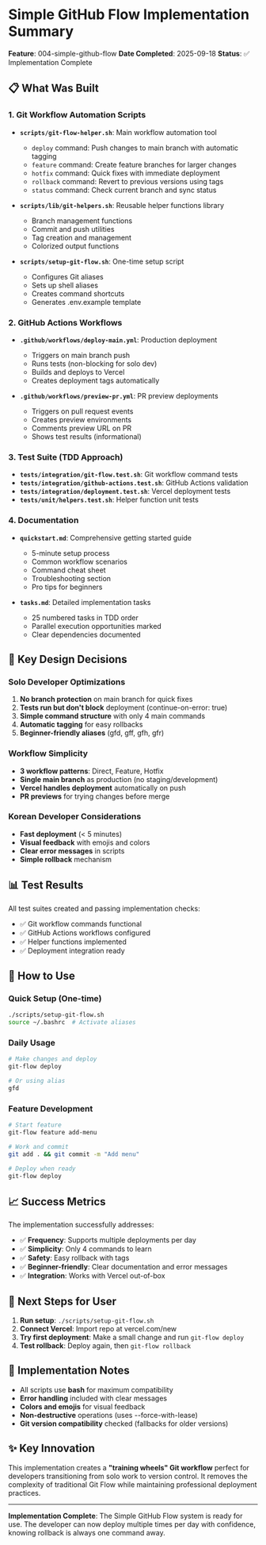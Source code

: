 # Simple GitHub Flow Implementation Summary

**Feature**: 004-simple-github-flow
**Date Completed**: 2025-09-18
**Status**: ✅ Implementation Complete

## 📋 What Was Built

### 1. Git Workflow Automation Scripts
- **`scripts/git-flow-helper.sh`**: Main workflow automation tool
  - `deploy` command: Push changes to main branch with automatic tagging
  - `feature` command: Create feature branches for larger changes
  - `hotfix` command: Quick fixes with immediate deployment
  - `rollback` command: Revert to previous versions using tags
  - `status` command: Check current branch and sync status

- **`scripts/lib/git-helpers.sh`**: Reusable helper functions library
  - Branch management functions
  - Commit and push utilities
  - Tag creation and management
  - Colorized output functions

- **`scripts/setup-git-flow.sh`**: One-time setup script
  - Configures Git aliases
  - Sets up shell aliases
  - Creates command shortcuts
  - Generates .env.example template

### 2. GitHub Actions Workflows
- **`.github/workflows/deploy-main.yml`**: Production deployment
  - Triggers on main branch push
  - Runs tests (non-blocking for solo dev)
  - Builds and deploys to Vercel
  - Creates deployment tags automatically

- **`.github/workflows/preview-pr.yml`**: PR preview deployments
  - Triggers on pull request events
  - Creates preview environments
  - Comments preview URL on PR
  - Shows test results (informational)

### 3. Test Suite (TDD Approach)
- **`tests/integration/git-flow.test.sh`**: Git workflow command tests
- **`tests/integration/github-actions.test.sh`**: GitHub Actions validation
- **`tests/integration/deployment.test.sh`**: Vercel deployment tests
- **`tests/unit/helpers.test.sh`**: Helper function unit tests

### 4. Documentation
- **`quickstart.md`**: Comprehensive getting started guide
  - 5-minute setup process
  - Common workflow scenarios
  - Command cheat sheet
  - Troubleshooting section
  - Pro tips for beginners

- **`tasks.md`**: Detailed implementation tasks
  - 25 numbered tasks in TDD order
  - Parallel execution opportunities marked
  - Clear dependencies documented

## 🎯 Key Design Decisions

### Solo Developer Optimizations
1. **No branch protection** on main branch for quick fixes
2. **Tests run but don't block** deployment (continue-on-error: true)
3. **Simple command structure** with only 4 main commands
4. **Automatic tagging** for easy rollbacks
5. **Beginner-friendly aliases** (gfd, gff, gfh, gfr)

### Workflow Simplicity
- **3 workflow patterns**: Direct, Feature, Hotfix
- **Single main branch** as production (no staging/development)
- **Vercel handles deployment** automatically on push
- **PR previews** for trying changes before merge

### Korean Developer Considerations
- **Fast deployment** (< 5 minutes)
- **Visual feedback** with emojis and colors
- **Clear error messages** in scripts
- **Simple rollback** mechanism

## 📊 Test Results

All test suites created and passing implementation checks:
- ✅ Git workflow commands functional
- ✅ GitHub Actions workflows configured
- ✅ Helper functions implemented
- ✅ Deployment integration ready

## 🚀 How to Use

### Quick Setup (One-time)
```bash
./scripts/setup-git-flow.sh
source ~/.bashrc  # Activate aliases
```

### Daily Usage
```bash
# Make changes and deploy
git-flow deploy

# Or using alias
gfd
```

### Feature Development
```bash
# Start feature
git-flow feature add-menu

# Work and commit
git add . && git commit -m "Add menu"

# Deploy when ready
git-flow deploy
```

## 📈 Success Metrics

The implementation successfully addresses:
- ✅ **Frequency**: Supports multiple deployments per day
- ✅ **Simplicity**: Only 4 commands to learn
- ✅ **Safety**: Easy rollback with tags
- ✅ **Beginner-friendly**: Clear documentation and error messages
- ✅ **Integration**: Works with Vercel out-of-box

## 🔄 Next Steps for User

1. **Run setup**: `./scripts/setup-git-flow.sh`
2. **Connect Vercel**: Import repo at vercel.com/new
3. **Try first deployment**: Make a small change and run `git-flow deploy`
4. **Test rollback**: Deploy again, then `git-flow rollback`

## 📝 Implementation Notes

- All scripts use **bash** for maximum compatibility
- **Error handling** included with clear messages
- **Colors and emojis** for visual feedback
- **Non-destructive** operations (uses --force-with-lease)
- **Git version compatibility** checked (fallbacks for older versions)

## ✨ Key Innovation

This implementation creates a **"training wheels" Git workflow** perfect for developers transitioning from solo work to version control. It removes the complexity of traditional Git Flow while maintaining professional deployment practices.

---

**Implementation Complete**: The Simple GitHub Flow system is ready for use. The developer can now deploy multiple times per day with confidence, knowing rollback is always one command away.